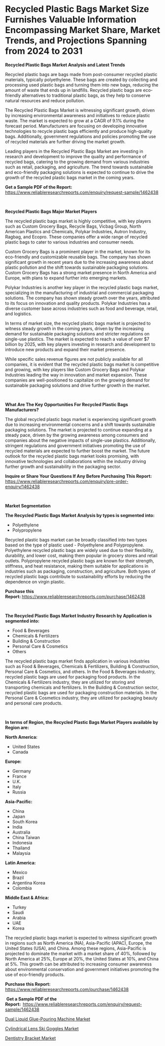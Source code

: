 <p><h1>Recycled Plastic Bags Market Size Furnishes Valuable Information Encompassing Market Share, Market Trends, and Projections Spanning from 2024 to 2031</h1></p><p><strong>Recycled Plastic Bags Market Analysis and Latest Trends</strong></p>
<p><p>Recycled plastic bags are bags made from post-consumer recycled plastic materials, typically polyethylene. These bags are created by collecting and processing used plastic bags and turning them into new bags, reducing the amount of waste that ends up in landfills. Recycled plastic bags are eco-friendly alternatives to traditional plastic bags, as they help to conserve natural resources and reduce pollution.</p><p>The Recycled Plastic Bags Market is witnessing significant growth, driven by increasing environmental awareness and initiatives to reduce plastic waste. The market is expected to grow at a CAGR of 9.1% during the forecast period. Manufacturers are focusing on developing innovative technologies to recycle plastic bags efficiently and produce high-quality bags. Additionally, government regulations and policies promoting the use of recycled materials are further driving the market growth.</p><p>Leading players in the Recycled Plastic Bags Market are investing in research and development to improve the quality and performance of recycled bags, catering to the growing demand from various industries such as retail, packaging, and agriculture. The trend towards sustainable and eco-friendly packaging solutions is expected to continue to drive the growth of the recycled plastic bags market in the coming years.</p></p>
<p><strong>Get a Sample PDF of the Report:&nbsp;</strong> <a href="https://www.reliableresearchreports.com/enquiry/request-sample/1462438">https://www.reliableresearchreports.com/enquiry/request-sample/1462438</a></p>
<p>&nbsp;</p>
<p><strong>Recycled Plastic Bags Major Market Players</strong></p>
<p><p>The recycled plastic bags market is highly competitive, with key players such as Custom Grocery Bags, Recycle Bags, Vicbag Group, North American Plastics and Chemicals, Polykar Industries, Autron Industry, Ragbag, and Ecopro. These companies offer a wide range of recycled plastic bags to cater to various industries and consumer needs.</p><p>Custom Grocery Bags is a prominent player in the market, known for its eco-friendly and customizable reusable bags. The company has shown significant growth in recent years due to the increasing awareness about plastic pollution and the shift towards sustainable packaging solutions. Custom Grocery Bags has a strong market presence in North America and Europe, with plans to expand further into emerging markets.</p><p>Polykar Industries is another key player in the recycled plastic bags market, specializing in the manufacturing of industrial and commercial packaging solutions. The company has shown steady growth over the years, attributed to its focus on innovation and quality products. Polykar Industries has a diverse customer base across industries such as food and beverage, retail, and logistics.</p><p>In terms of market size, the recycled plastic bags market is projected to witness steady growth in the coming years, driven by the increasing demand for sustainable packaging solutions and stricter regulations on single-use plastics. The market is expected to reach a value of over $7 billion by 2025, with key players investing in research and development to introduce new products and expand their market presence.</p><p>While specific sales revenue figures are not publicly available for all companies, it is evident that the recycled plastic bags market is competitive and growing, with key players like Custom Grocery Bags and Polykar Industries leading the way in innovation and market expansion. These companies are well-positioned to capitalize on the growing demand for sustainable packaging solutions and drive further growth in the market.</p></p>
<p>&nbsp;</p>
<p><strong>What Are The Key Opportunities For Recycled Plastic Bags Manufacturers?</strong></p>
<p><p>The global recycled plastic bags market is experiencing significant growth due to increasing environmental concerns and a shift towards sustainable packaging solutions. The market is projected to continue expanding at a steady pace, driven by the growing awareness among consumers and companies about the negative impacts of single-use plastics. Additionally, stringent regulations and government initiatives promoting the use of recycled materials are expected to further boost the market. The future outlook for the recycled plastic bags market looks promising, with innovative technologies and collaborations within the industry driving further growth and sustainability in the packaging sector.</p></p>
<p><strong>Inquire or Share Your Questions If Any Before Purchasing This Report:</strong> <a href="https://www.reliableresearchreports.com/enquiry/pre-order-enquiry/1462438">https://www.reliableresearchreports.com/enquiry/pre-order-enquiry/1462438</a></p>
<p>&nbsp;</p>
<p><strong>Market Segmentation</strong></p>
<p><strong>The Recycled Plastic Bags Market Analysis by types is segmented into:</strong></p>
<p><ul><li>Polyethylene</li><li>Polypropylene</li></ul></p>
<p><p>Recycled plastic bags market can be broadly classified into two types based on the type of plastic used - Polyethylene and Polypropylene. Polyethylene recycled plastic bags are widely used due to their flexibility, durability, and lower cost, making them popular in grocery stores and retail outlets. Polypropylene recycled plastic bags are known for their strength, stiffness, and heat resistance, making them suitable for applications in industries such as packaging, construction, and agriculture. Both types of recycled plastic bags contribute to sustainability efforts by reducing the dependence on virgin plastic.</p></p>
<p><strong>Purchase this Report:&nbsp;</strong><a href="https://www.reliableresearchreports.com/purchase/1462438">https://www.reliableresearchreports.com/purchase/1462438</a></p>
<p>&nbsp;</p>
<p><strong>The Recycled Plastic Bags Market Industry Research by Application is segmented into:</strong></p>
<p><ul><li>Food & Beverages</li><li>Chemicals & Fertilizers</li><li>Building & Construction</li><li>Personal Care & Cosmetics</li><li>Others</li></ul></p>
<p><p>The recycled plastic bags market finds application in various industries such as Food & Beverages, Chemicals & Fertilizers, Building & Construction, Personal Care & Cosmetics, and others. In the Food & Beverages industry, recycled plastic bags are used for packaging food products. In the Chemicals & Fertilizers industry, they are utilized for storing and transporting chemicals and fertilizers. In the Building & Construction sector, recycled plastic bags are used for packaging construction materials. In the Personal Care & Cosmetics industry, they are utilized for packaging beauty and personal care products.</p></p>
<p>&nbsp;</p>
<p><strong>In terms of Region, the Recycled Plastic Bags Market Players available by Region are:</strong></p>
<p>
    <p> <strong> North America: </strong>
        <ul>
            <li>United States</li>
            <li>Canada</li>
        </ul>
        </p> 
    <p> <strong> Europe: </strong>
        <ul>
            <li>Germany</li>
            <li>France</li>
            <li>U.K.</li>
            <li>Italy</li>
            <li>Russia</li>
        </ul>
        </p> 
    <p> <strong> Asia-Pacific: </strong>
        <ul>
            <li>China</li>
            <li>Japan</li>
            <li>South Korea</li>
            <li>India</li>
            <li>Australia</li>
            <li>China Taiwan</li>
            <li>Indonesia</li>
            <li>Thailand</li>
            <li>Malaysia</li>
        </ul>
        </p> 
    <p> <strong> Latin America: </strong>
        <ul>
            <li>Mexico</li>
            <li>Brazil</li>
            <li>Argentina Korea</li>
            <li>Colombia</li>
        </ul>
        </p> 
    <p> <strong> Middle East & Africa: </strong>
        <ul>
            <li>Turkey</li>
            <li>Saudi</li>
            <li>Arabia</li>
            <li>UAE</li>
            <li>Korea</li>
        </ul>
    </p>
    </p>
<p><p>The recycled plastic bags market is expected to witness significant growth in regions such as North America (NA), Asia-Pacific (APAC), Europe, the United States (USA), and China. Among these regions, Asia-Pacific is projected to dominate the market with a market share of 40%, followed by North America at 25%, Europe at 20%, the United States at 10%, and China at 5%. This growth can be attributed to increasing consumer awareness about environmental conservation and government initiatives promoting the use of eco-friendly products.</p></p>
<p><strong>Purchase this Report: </strong><a href="https://www.reliableresearchreports.com/purchase/1462438">https://www.reliableresearchreports.com/purchase/1462438</a></p>
<p>&nbsp;<strong>Get a Sample PDF of the Report:&nbsp;&nbsp;</strong><a href="https://www.reliableresearchreports.com/enquiry/request-sample/1462438">https://www.reliableresearchreports.com/enquiry/request-sample/1462438</a></p>
<p><strong></strong></p>
<p><p><a href="https://view.publitas.com/reportprime-1/dual-liquid-glue-pouring-machine-market-share-market-new-trends-analysis-report-by-type-by-application-by-end-use-by-region-and-segment-forecasts-2023-2030/">Dual Liquid Glue-Pouring Machine Market</a></p><p><a href="https://view.publitas.com/reportprime-1/cylindrical-lens-ski-goggles-market-centers-on-aspects-such-as-market-growth-market-share-market-opportunity-and-projected-forecasts-spanning-from-2023-to-2030/">Cylindrical Lens Ski Goggles Market</a></p><p><a href="https://view.publitas.com/reportprime-1/dentistry-bracket-market-research-report-provides-critical-insights-that-can-help-shape-business-development-and-investment-strategies/">Dentistry Bracket Market</a></p></p>